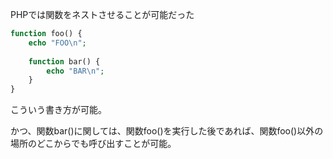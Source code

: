 PHPでは関数をネストさせることが可能だった
```php
function foo() {
    echo "FOO\n";
    
    function bar() {
        echo "BAR\n";
    }
}
```

こういう書き方が可能。

かつ、関数bar()に関しては、関数foo()を実行した後であれば、関数foo()以外の場所のどこからでも呼び出すことが可能。
